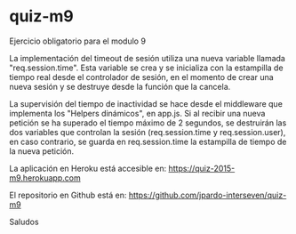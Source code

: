 # quiz-m9
Ejercicio obligatorio para el modulo 9

La implementación del timeout de sesión utiliza una nueva variable llamada "req.session.time". Esta variable se crea y se inicializa con la estampilla de tiempo real desde el controlador de sesión, en el momento de crear una nueva sesión y se destruye desde la función que la cancela.

La supervisión del tiempo de inactividad se hace desde el middleware que implementa los "Helpers dinámicos", en app.js. Si al recibir una nueva petición se ha superado el tiempo máximo de 2 segundos, se destruirán las dos variables que controlan la sesión (req.session.time y req.session.user), en caso contrario, se guarda en req.session.time la estampilla de tiempo de la nueva petición.

La aplicación en Heroku está accesible en: https://quiz-2015-m9.herokuapp.com

El repositorio en Github está en: https://github.com/jpardo-interseven/quiz-m9

Saludos
